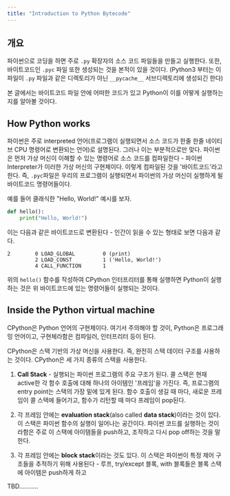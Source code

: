 ```yaml
---
title: "Introduction to Python Bytecode"
---
```


## 개요
파이썬으로 코딩을 하면 주로 `.py` 확장자의 소스 코드 파일들을 만들고 실행한다. 또한, 바이트코드인 `.pyc` 파일 또한 생성되는 것을 본적이 있을 것이다. (Python3 부터는 이 파일이 `.py` 파일과 같은 디렉토리가 아닌 `__pycache__` 서브디렉토리에 생성되긴 한다)

본 글에서는 바이트코드 파일 안에 어떠한 코드가 있고 Python이 이를 어떻게 실행하는지를 알아볼 것이다.

## How Python works
파이썬은 주로 interpreted 언어(프로그램이 실행되면서 소스 코드가 한줄 한줄 네이티브 CPU 명령어로 변환되는 언어)로 설명된다. 그러나 이는 부분적으로만 맞다. 파이썬은 먼저 가상 머신이 이해할 수 있는 명령어로 소스 코드를 컴파일한다 - 파이썬 Interpreter가 이러한 가상 머신의 구현체이다. 이렇게 컴파일된 것을 '바이트코드'라고 한다. 즉, `.pyc`파일은 우리의 프로그램이 실행되면서 파이썬의 가상 머신이 실행하게 될 바이트코드 명령어들이다.

예를 들어 클래식한 "Hello, World!" 예시를 보자.

```python
def hello():
    print("Hello, World!")
```

이는 다음과 같은 바이트코드로 변환된다 - 인간이 읽을 수 있는 형태로 보면 다음과 같다.

```
2        0 LOAD_GLOBAL         0 (print)
         2 LOAD_CONST          1 ('Hello, World!')
         4 CALL_FUNCTION       1
```

위의 `hello()` 함수를 작성하여 CPython 인터프리터를 통해 실행하면 Python이 실행하는 것은 위 바이트코드에 있는 명령어들이 실행되는 것이다.

## Inside the Python virtual machine
CPython은 Python 언어의 구현체이다. 여기서 주의해야 할 것이, Python은 프로그래밍 언어이고, 구현체라함은 컴파일러, 인터프리터 등이 된다.

CPython은 스택 기반의 가상 머신을 사용한다. 즉, 완전히 스택 데이터 구조를 사용하는 것이다. CPython은 세 가지 종류의 스택을 사용한다.

1. **Call Stack** - 실행되는 파이썬 프로그램의 주요 구조가 된다. 콜 스택은 현재 active한 각 함수 호출에 대해 하나의 아이템인 '프레임'을 가진다. 즉, 프로그램의 entry point는 스택의 가장 밑에 있게 된다. 함수 호출이 생길 때 마다, 새로운 프레임이 콜 스택에 들어가고, 함수가 리턴할 때 마다 프레임이 pop된다.

2. 각 프레임 안에는 **evaluation stack**(also called **data stack**)이라는 것이 있다. 이 스택은 파이썬 함수의 실행이 일어나는 공간이다. 파이썬 코드를 실행하는 것이라함은 주로 이 스택에 아이템들을 push하고, 조작하고 다시 pop off하는 것을 말한다.

3. 각 프레임 안에는 **block stack**이라는 것도 있다. 이 스택은 파이썬이 특정 제어 구조들을 추적하기 위해 사용된다 - 루프, try/except 블록, with 블록들은 블록 스택에 아이템은 push하게 하고

TBD...........
